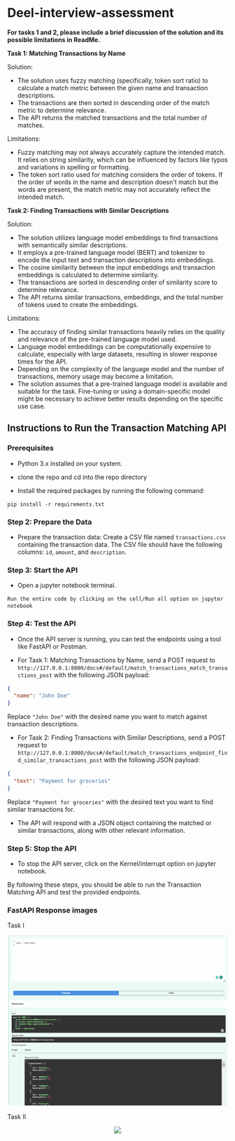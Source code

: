 # Deel-interview-assessment


**For tasks 1 and 2, please include a brief discussion of the solution and its possible limitations  in ReadMe.**

**Task 1: Matching Transactions by Name**

Solution:
- The solution uses fuzzy matching (specifically, token sort ratio) to calculate a match metric between the given name and transaction descriptions.
- The transactions are then sorted in descending order of the match metric to determine relevance.
- The API returns the matched transactions and the total number of matches.

Limitations:
- Fuzzy matching may not always accurately capture the intended match. It relies on string similarity, which can be influenced by factors like typos and variations in spelling or formatting.
- The token sort ratio used for matching considers the order of tokens. If the order of words in the name and description doesn't match but the words are present, the match metric may not accurately reflect the intended match.

**Task 2: Finding Transactions with Similar Descriptions**

Solution:
- The solution utilizes language model embeddings to find transactions with semantically similar descriptions.
- It employs a pre-trained language model (BERT) and tokenizer to encode the input text and transaction descriptions into embeddings.
- The cosine similarity between the input embeddings and transaction embeddings is calculated to determine similarity.
- The transactions are sorted in descending order of similarity score to determine relevance.
- The API returns similar transactions, embeddings, and the total number of tokens used to create the embeddings.

Limitations:
- The accuracy of finding similar transactions heavily relies on the quality and relevance of the pre-trained language model used.
- Language model embeddings can be computationally expensive to calculate, especially with large datasets, resulting in slower response times for the API.
- Depending on the complexity of the language model and the number of transactions, memory usage may become a limitation.
- The solution assumes that a pre-trained language model is available and suitable for the task. Fine-tuning or using a domain-specific model might be necessary to achieve better results depending on the specific use case.



## Instructions to Run the Transaction Matching API

### Prerequisites

- Python 3.x installed on your system.

- clone the repo and cd into the repo directory
- Install the required packages by running the following command:
```
pip install -r requirements.txt
```

### Step 2: Prepare the Data

- Prepare the transaction data: Create a CSV file named `transactions.csv` containing the transaction data. The CSV file should have the following columns: `id`, `amount`, and `description`.
  
### Step 3: Start the API

- Open a jupyter notebook terminal.

```
Run the entire code by clicking on the cell/Run all option on jupyter notebook
```

### Step 4: Test the API

- Once the API server is running, you can test the endpoints using a tool like FastAPI or Postman.

- For Task 1: Matching Transactions by Name, send a POST request to `http://127.0.0.1:8000/docs#/default/match_transactions_match_transactions_post` with the following JSON payload:
```json
{
  "name": "John Doe"
}
```
Replace `"John Doe"` with the desired name you want to match against transaction descriptions.

- For Task 2: Finding Transactions with Similar Descriptions, send a POST request to `http://127.0.0.1:8000/docs#/default/match_transactions_endpoint_find_similar_transactions_post` with the following JSON payload:
```json
{
  "text": "Payment for groceries"
}
```

Replace `"Payment for groceries"` with the desired text you want to find similar transactions for.

- The API will respond with a JSON object containing the matched or similar transactions, along with other relevant information.

### Step 5: Stop the API

- To stop the API server, click on the Kernel/interrupt option on jupyter notebook.

By following these steps, you should be able to run the Transaction Matching API and test the provided endpoints.

### FastAPI Response images

Task I
<p align="center"> 
  <kbd>
    <a href="https://github.com/okoliechykwuka/Deel-interview-assessment/blob/main/" target="_blank"><img src="image.png">
  </a>
  </kbd>
</p>

Task II
<p align="center"> 
  <kbd>
    <a href="https://github.com/okoliechykwuka/Deel-interview-assessment/blob/main/" target="_blank"><img src="images.png">
  </a>
  </kbd>
</p>


